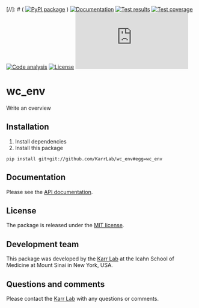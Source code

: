 [//]: # ( [![PyPI package](https://img.shields.io/pypi/v/wc_env.svg)](https://pypi.python.org/pypi/wc_env) )
[![Documentation](https://img.shields.io/badge/docs-latest-green.svg)](http://docs.karrlab.org/wc_env)
[![Test results](https://circleci.com/gh/KarrLab/wc_env.svg?style=shield&circle-token=None)](https://circleci.com/gh/KarrLab/wc_env)
[![Test coverage](https://coveralls.io/repos/github/KarrLab/wc_env/badge.svg?t=None)](https://coveralls.io/github/KarrLab/wc_env)
[![Code analysis](https://api.codeclimate.com/v1/badges//maintainability)](https://codeclimate.com/github/KarrLab/wc_env)
[![License](https://img.shields.io/github/license/KarrLab/wc_env.svg)](LICENSE)
![Analytics](https://ga-beacon.appspot.com/UA-86759801-1/wc_env/README.md?pixel)

# wc_env

Write an overview

## Installation
1. Install dependencies
2. Install this package 
  ```
  pip install git+git://github.com/KarrLab/wc_env#egg=wc_env
  ```

## Documentation
Please see the [API documentation](http://docs.karrlab.org/wc_env).

## License
The package is released under the [MIT license](LICENSE).

## Development team
This package was developed by the [Karr Lab](http://www.karrlab.org) at the Icahn School of Medicine at Mount Sinai in New York, USA.

## Questions and comments
Please contact the [Karr Lab](http://www.karrlab.org) with any questions or comments.